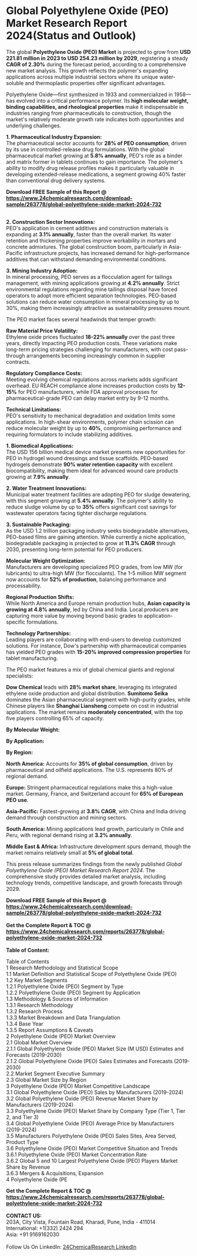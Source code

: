 <h1>Global Polyethylene Oxide (PEO) Market Research Report 2024(Status and Outlook)</h1><p>The global <strong>Polyethylene Oxide (PEO) Market</strong> is projected to grow from <strong>USD 221.81 million in 2023 to USD 254.23 million by 2029</strong>, registering a steady <strong>CAGR of 2.30%</strong> during the forecast period, according to a comprehensive new market analysis. This growth reflects the polymer's expanding applications across multiple industrial sectors where its unique water-soluble and thermoplastic properties offer significant advantages.</p><p>Polyethylene Oxide—first synthesized in 1933 and commercialized in 1958—has evolved into a critical performance polymer. Its <strong>high molecular weight, binding capabilities, and rheological properties</strong> make it indispensable in industries ranging from pharmaceuticals to construction, though the market's relatively moderate growth rate indicates both opportunities and underlying challenges.</p><p><strong>1. Pharmaceutical Industry Expansion:</strong><br>
The pharmaceutical sector accounts for <strong>28% of PEO consumption</strong>, driven by its use in controlled-release drug formulations. With the global pharmaceutical market growing at <strong>5.8% annually</strong>, PEO's role as a binder and matrix former in tablets continues to gain importance. The polymer's ability to modify drug release profiles makes it particularly valuable in developing extended-release medications, a segment growing 40% faster than conventional drug delivery systems.</p><div><b>Download FREE Sample of this Report @ 
            <a href="https://www.24chemicalresearch.com/download-sample/263778/global-polyethylene-oxide-market-2024-732">
            https://www.24chemicalresearch.com/download-sample/263778/global-polyethylene-oxide-market-2024-732</a></b></div><br><p><strong>2. Construction Sector Innovations:</strong><br>
PEO's application in cement additives and construction materials is expanding at <strong>3.1% annually</strong>, faster than the overall market. Its water retention and thickening properties improve workability in mortars and concrete admixtures. The global construction boom, particularly in Asia-Pacific infrastructure projects, has increased demand for high-performance additives that can withstand demanding environmental conditions.</p><p><strong>3. Mining Industry Adoption:</strong><br>
In mineral processing, PEO serves as a flocculation agent for tailings management, with mining applications growing at <strong>4.2% annually</strong>. Strict environmental regulations regarding mine tailings disposal have forced operators to adopt more efficient separation technologies. PEO-based solutions can reduce water consumption in mineral processing by up to 30%, making them increasingly attractive as sustainability pressures mount.</p><p>The PEO market faces several headwinds that temper growth:</p><p><strong>Raw Material Price Volatility:</strong><br>
Ethylene oxide prices fluctuated <strong>18-22% annually</strong> over the past three years, directly impacting PEO production costs. These variations make long-term pricing strategies challenging for manufacturers, with cost pass-through arrangements becoming increasingly common in supplier contracts.</p><p><strong>Regulatory Compliance Costs:</strong><br>
Meeting evolving chemical regulations across markets adds significant overhead. EU REACH compliance alone increases production costs by <strong>12-15%</strong> for PEO manufacturers, while FDA approval processes for pharmaceutical-grade PEO can delay market entry by 9-12 months.</p><p><strong>Technical Limitations:</strong><br>
PEO's sensitivity to mechanical degradation and oxidation limits some applications. In high-shear environments, polymer chain scission can reduce molecular weight by up to <strong>40%</strong>, compromising performance and requiring formulators to include stabilizing additives.</p><p><strong>1. Biomedical Applications:</strong><br>
The USD 156 billion medical device market presents new opportunities for PEO in hydrogel wound dressings and tissue scaffolds. PEO-based hydrogels demonstrate <strong>90% water retention capacity</strong> with excellent biocompatibility, making them ideal for advanced wound care products growing at <strong>7.9% annually</strong>.</p><p><strong>2. Water Treatment Innovations:</strong><br>
Municipal water treatment facilities are adopting PEO for sludge dewatering, with this segment growing at <strong>5.4% annually</strong>. The polymer's ability to reduce sludge volume by up to <strong>35%</strong> offers significant cost savings for wastewater operators facing tighter discharge regulations.</p><p><strong>3. Sustainable Packaging:</strong><br>
As the USD 1.2 trillion packaging industry seeks biodegradable alternatives, PEO-based films are gaining attention. While currently a niche application, biodegradable packaging is projected to grow at <strong>11.3% CAGR</strong> through 2030, presenting long-term potential for PEO producers.</p><p><strong>Molecular Weight Optimization:</strong><br>
Manufacturers are developing specialized PEO grades, from low MW (for lubricants) to ultra-high MW (for flocculants). The 1-5 million MW segment now accounts for <strong>52% of production</strong>, balancing performance and processability.</p><p><strong>Regional Production Shifts:</strong><br>
While North America and Europe remain production hubs, <strong>Asian capacity is growing at 4.8% annually</strong>, led by China and India. Local producers are capturing more value by moving beyond basic grades to application-specific formulations.</p><p><strong>Technology Partnerships:</strong><br>
Leading players are collaborating with end-users to develop customized solutions. For instance, Dow's partnership with pharmaceutical companies has yielded PEO grades with <strong>15-20% improved compression properties</strong> for tablet manufacturing.</p><p>The PEO market features a mix of global chemical giants and regional specialists:</p><p><strong>Dow Chemical</strong> leads with <strong>28% market share</strong>, leveraging its integrated ethylene oxide production and global distribution. <strong>Sumitomo Seika</strong> dominates the Asian pharmaceutical segment with high-purity grades, while Chinese players like <strong>Shanghai Liansheng</strong> compete on cost in industrial applications. The market remains <strong>moderately concentrated</strong>, with the top five players controlling 65% of capacity.</p><p><strong>By Molecular Weight:</strong></p><p><strong>By Application:</strong></p><p><strong>By Region:</strong></p><p><strong>North America:</strong> Accounts for <strong>35% of global consumption</strong>, driven by pharmaceutical and oilfield applications. The U.S. represents 80% of regional demand.</p><p><strong>Europe:</strong> Stringent pharmaceutical regulations make this a high-value market. Germany, France, and Switzerland account for <strong>65% of European PEO use</strong>.</p><p><strong>Asia-Pacific:</strong> Fastest-growing at <strong>3.8% CAGR</strong>, with China and India driving demand through construction and mining sectors.</p><p><strong>South America:</strong> Mining applications lead growth, particularly in Chile and Peru, with regional demand rising at <strong>3.2% annually</strong>.</p><p><strong>Middle East &amp; Africa:</strong> Infrastructure development spurs demand, though the market remains relatively small at <strong>5% of global total</strong>.</p><p>This press release summarizes findings from the newly published <em>Global Polyethylene Oxide (PEO) Market Research Report 2024</em>. The comprehensive study provides detailed market analysis, including technology trends, competitive landscape, and growth forecasts through 2029.</p><div><b>Download FREE Sample of this Report @ 
            <a href="https://www.24chemicalresearch.com/download-sample/263778/global-polyethylene-oxide-market-2024-732">
            https://www.24chemicalresearch.com/download-sample/263778/global-polyethylene-oxide-market-2024-732</a></b></div><br><div><b>Get the Complete Report & TOC @ 
            <a href="https://www.24chemicalresearch.com/reports/263778/global-polyethylene-oxide-market-2024-732">
            https://www.24chemicalresearch.com/reports/263778/global-polyethylene-oxide-market-2024-732</a></b></div><br>
            <b>Table of Content:</b><p>Table of Contents<br />
1 Research Methodology and Statistical Scope<br />
1.1 Market Definition and Statistical Scope of Polyethylene Oxide (PEO)<br />
1.2 Key Market Segments<br />
1.2.1 Polyethylene Oxide (PEO) Segment by Type<br />
1.2.2 Polyethylene Oxide (PEO) Segment by Application<br />
1.3 Methodology & Sources of Information<br />
1.3.1 Research Methodology<br />
1.3.2 Research Process<br />
1.3.3 Market Breakdown and Data Triangulation<br />
1.3.4 Base Year<br />
1.3.5 Report Assumptions & Caveats<br />
2 Polyethylene Oxide (PEO) Market Overview<br />
2.1 Global Market Overview<br />
2.1.1 Global Polyethylene Oxide (PEO) Market Size (M USD) Estimates and Forecasts (2019-2030)<br />
2.1.2 Global Polyethylene Oxide (PEO) Sales Estimates and Forecasts (2019-2030)<br />
2.2 Market Segment Executive Summary<br />
2.3 Global Market Size by Region<br />
3 Polyethylene Oxide (PEO) Market Competitive Landscape<br />
3.1 Global Polyethylene Oxide (PEO) Sales by Manufacturers (2019-2024)<br />
3.2 Global Polyethylene Oxide (PEO) Revenue Market Share by Manufacturers (2019-2024)<br />
3.3 Polyethylene Oxide (PEO) Market Share by Company Type (Tier 1, Tier 2, and Tier 3)<br />
3.4 Global Polyethylene Oxide (PEO) Average Price by Manufacturers (2019-2024)<br />
3.5 Manufacturers Polyethylene Oxide (PEO) Sales Sites, Area Served, Product Type<br />
3.6 Polyethylene Oxide (PEO) Market Competitive Situation and Trends<br />
3.6.1 Polyethylene Oxide (PEO) Market Concentration Rate<br />
3.6.2 Global 5 and 10 Largest Polyethylene Oxide (PEO) Players Market Share by Revenue<br />
3.6.3 Mergers & Acquisitions, Expansion<br />
4 Polyethylene Oxide (PE</p><div><b>Get the Complete Report & TOC @ 
            <a href="https://www.24chemicalresearch.com/reports/263778/global-polyethylene-oxide-market-2024-732">
            https://www.24chemicalresearch.com/reports/263778/global-polyethylene-oxide-market-2024-732</a></b></div><br><b>CONTACT US:</b><br>
            203A, City Vista, Fountain Road, Kharadi, Pune, India - 411014<br>
            International: +1(332) 2424 294<br>
            Asia: +91 9169162030 <br><br>
            Follow Us On LinkedIn: <a href="https://www.linkedin.com/company/24chemicalresearch/">24ChemicalResearch LinkedIn</a>
